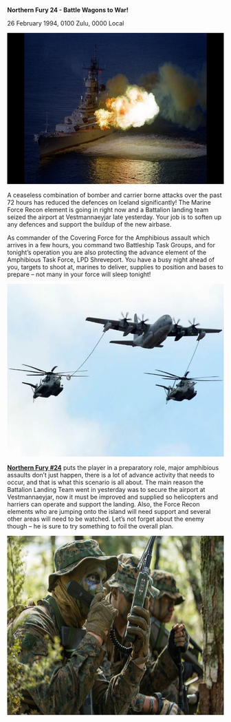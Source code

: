 **Northern Fury 24 - Battle Wagons to War!**

26 February 1994, 0100 Zulu, 0000 Local

<img src="/assets\images\aar\nf\nfpart2\nf24\image1.jpeg" style="width:6.5in;height:3.65625in" alt="The Floating Fortress - USS Wisconsin (BB-64) - YouTube" />

A ceaseless combination of bomber and carrier borne attacks over the
past 72 hours has reduced the defences on Iceland significantly! The
Marine Force Recon element is going in right now and a Battalion landing
team seized the airport at Vestmannaeyjar late yesterday. Your job is to
soften up any defences and support the buildup of the new airbase.

As commander of the Covering Force for the Amphibious assault which
arrives in a few hours, you command two Battleship Task Groups, and for
tonight’s operation you are also protecting the advance element of the
Amphibious Task Force, LPD Shreveport. You have a busy night ahead of
you, targets to shoot at, marines to deliver, supplies to position and
bases to prepare – not many in your force will sleep tonight!

<img src="/assets\images\aar\nf\nfpart2\nf24\image2.jpeg" style="width:6.5in;height:4.17847in" alt="C 130 refueling CH-53.. | Us military aircraft, Air fighter, Aircraft" />

**<u>Northern Fury \#24</u>** puts the player in a preparatory role,
major amphibious assaults don’t just happen, there is a lot of advance
activity that needs to occur, and that is what this scenario is all
about. The main reason the Battalion Landing Team went in yesterday was
to secure the airport at Vestmannaeyjar, now it must be improved and
supplied so helicopters and harriers can operate and support the
landing. Also, the Force Recon elements who are jumping onto the island
will need support and several other areas will need to be watched. Let’s
not forget about the enemy though – he is sure to try something to foil
the overall plan.

<img src="/assets\images\aar\nf\nfpart2\nf24\image3.jpeg" style="width:6.5in;height:4.33194in" alt="DVIDS - Images - Marines Conduct a Reconnaissance Patrol Southern Katipo 17 [Image 9 of 11]" />
